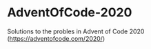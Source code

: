 # AdventOfCode-2020
Solutions to the probles in Advent of Code 2020 (https://adventofcode.com/2020/)
